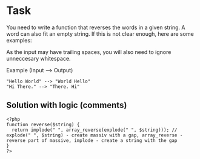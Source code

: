 # Task 

You need to write a function that reverses the words in a given string. A word can also fit an empty string. If this is not clear enough, here are some examples:

As the input may have trailing spaces, you will also need to ignore unneccesary whitespace.

Example (Input --> Output)
```
"Hello World" --> "World Hello"
"Hi There." --> "There. Hi"
```

## Solution with logic (comments)

```
<?php
function reverse($string) {
  return implode(" ", array_reverse(explode(" ", $string))); // explode(" ", $string) - create massiv with a gap, array_reverse - reverse part of massive, implode - create a string with the gap 
}
?>
```
